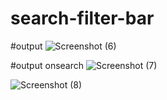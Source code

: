 # search-filter-bar

#output 
![Screenshot (6)](https://github.com/user-attachments/assets/e6f32c92-0964-44c0-8850-af728cb067d0)


#output onsearch 
![Screenshot (7)](https://github.com/user-attachments/assets/45c311c0-d8aa-47f6-a69d-47f02135e96d)

![Screenshot (8)](https://github.com/user-attachments/assets/d7f59849-7fe6-4991-8306-dfccd1a7f298)
